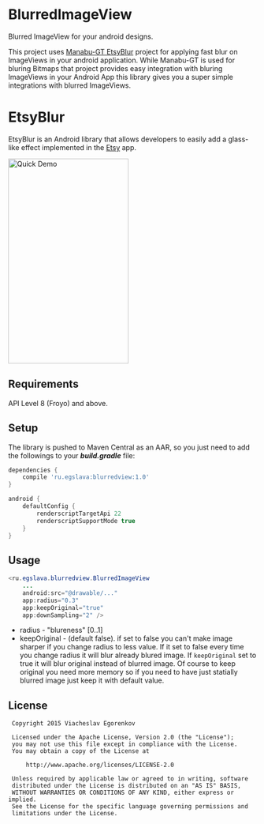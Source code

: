 # BlurredImageView
Blurred ImageView for your android designs. 

This project uses [Manabu-GT EtsyBlur](https://github.com/Manabu-GT/EtsyBlur) project for applying fast blur on ImageViews in your android application. While Manabu-GT is used for bluring Bitmaps that project provides easy integration with bluring ImageViews in your Android App this library gives you a super simple integrations with blurred ImageViews.

EtsyBlur
===========

EtsyBlur is an Android library that allows developers to easily add a glass-like effect 
implemented in the [Etsy][1] app.

<img src="https://raw.github.com/Manabu-GT/EtsyBlur/master/art/readme_demo.gif" width=244 height=415 alt="Quick Demo">


Requirements
-------------
API Level 8 (Froyo) and above.

Setup
------
The library is pushed to Maven Central as an AAR, so you just need to add the followings to your ***build.gradle*** file:

```groovy
dependencies {
    compile 'ru.egslava:blurredview:1.0'
}

android {
    defaultConfig {
        renderscriptTargetApi 22
        renderscriptSupportMode true
    }
}
```

Usage
------
```java
<ru.egslava.blurredview.BlurredImageView
    ...
    android:src="@drawable/..."
    app:radius="0.3"
    app:keepOriginal="true"
    app:downSampling="2" />
```
 - radius - "blureness" [0..1]
 - keepOriginal - (default false). if set to false you can't make image sharper if you change radius to less value. If it set to false every time you change radius it will blur already blured image. If `keepOriginal` set to true it will blur original instead of blurred image. Of course to keep original you need more memory so if you need to have just statially blurred image just keep it with default value.

License
----------

```
 Copyright 2015 Viacheslav Egorenkov

 Licensed under the Apache License, Version 2.0 (the "License");
 you may not use this file except in compliance with the License.
 You may obtain a copy of the License at

     http://www.apache.org/licenses/LICENSE-2.0

 Unless required by applicable law or agreed to in writing, software
 distributed under the License is distributed on an "AS IS" BASIS,
 WITHOUT WARRANTIES OR CONDITIONS OF ANY KIND, either express or implied.
 See the License for the specific language governing permissions and
 limitations under the License.

```

[1]: https://play.google.com/store/apps/details?id=com.etsy.android
